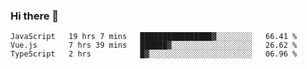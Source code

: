 ### Hi there 👋

<!--
**xin-code/Xin-code** is a ✨ _special_ ✨ repository because its `README.md` (this file) appears on your GitHub profile.

Here are some ideas to get you started:
<!--START_SECTION:waka-->
```text
JavaScript   19 hrs 7 mins   ████████████████▓░░░░░░░░   66.41 % 
Vue.js       7 hrs 39 mins   ██████▓░░░░░░░░░░░░░░░░░░   26.62 % 
TypeScript   2 hrs           █▓░░░░░░░░░░░░░░░░░░░░░░░   06.96 % 
```
<!--END_SECTION:waka-->
